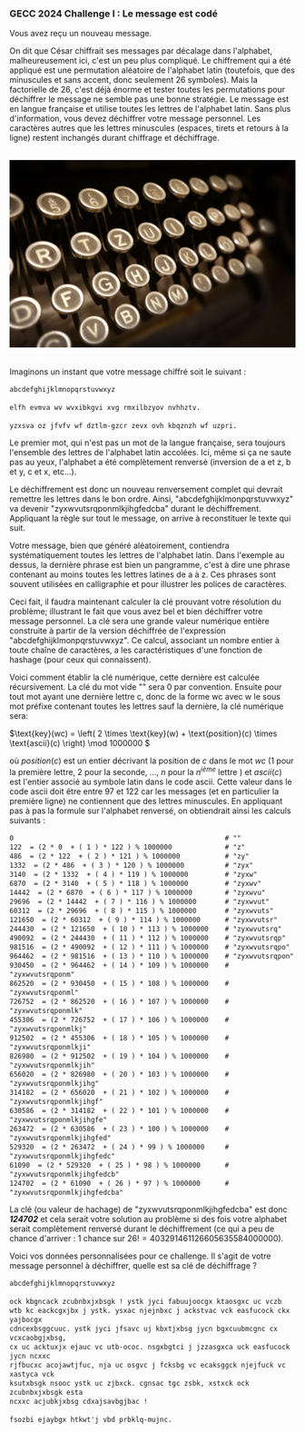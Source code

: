 ### GECC 2024 Challenge I : Le message est codé
Vous avez reçu un nouveau message.

On dit que César chiffrait ses messages par décalage dans l'alphabet, malheureusement ici, c'est un peu plus compliqué.
Le chiffrement qui a été appliqué est une permutation aléatoire de l'alphabet latin (toutefois, que des minuscules et sans accent, donc seulement 26 symboles).
Mais la factorielle de 26, c'est déjà énorme et tester toutes les permutations pour déchiffrer le message ne semble pas une bonne stratégie.
Le message est en langue française et utilise toutes les lettres de l'alphabet latin. Sans plus d'information, vous devez déchiffrer votre message personnel.
Les caractères autres que les lettres minuscules (espaces, tirets et retours à la ligne) restent inchangés durant chiffrage et déchiffrage.

<br>
<div align="center">
  <img src="https://github.com/MunMaks/GECC-2024/blob/main/Challenge_1/machine.jpg" alt="image1" width="550" height="330">
</div>
<br>

Imaginons un instant que votre message chiffré soit le suivant :
```
abcdefghijklmnopqrstuvwxyz

elfh evmva wv wvxibkgvi xvg rmxilbzyov nvhhztv.

yzxsva oz jfvfv wf dztlm-gzcr zevx ovh kbqznzh wf uzpri.
```


Le premier mot, qui n'est pas un mot de la langue française, sera toujours l'ensemble des lettres de l'alphabet latin accolées.
Ici, même si ça ne saute pas au yeux, l'alphabet a été complètement renversé (inversion de a et z, b et y, c et x, etc...).

Le déchiffrement est donc un nouveau renversement complet qui devrait remettre les lettres dans le bon ordre.
Ainsi, "abcdefghijklmonpqrstuvwxyz" va devenir "zyxwvutsrqponmlkjihgfedcba" durant le déchiffrement.
Appliquant la règle sur tout le message, on arrive à reconstituer le texte qui suit.


Votre message, bien que généré aléatoirement, contiendra systématiquement toutes les lettres de l'alphabet latin.
Dans l'exemple au dessus, la dernière phrase est bien un pangramme, c'est à dire une phrase contenant au moins toutes les lettres latines de a à z.
Ces phrases sont souvent utilisées en calligraphie et pour illustrer les polices de caractères.


Ceci fait, il faudra maintenant calculer la clé prouvant votre résolution du problème; illustrant le fait que vous avez bel et bien déchiffrer votre message personnel.
La clé sera une grande valeur numérique entière construite à partir de la version déchiffrée de l'expression "abcdefghijklmonpqrstuvwxyz".
Ce calcul, associant un nombre entier à toute chaîne de caractères, a les caractéristiques d'une fonction de hashage (pour ceux qui connaissent).


Voici comment établir la clé numérique, cette dernière est calculée récursivement.
La clé du mot vide "" sera 0 par convention.
Ensuite pour tout mot ayant une dernière lettre c, donc de la forme wc avec w le sous mot préfixe contenant toutes les lettres sauf la dernière, la clé numérique sera:


$\\text{key}(wc) = \left( 2 \times \text{key}(w) + \text{position}(c) \times \text{ascii}(c) \right) \mod 1000000 \$


où $position(c)$ est un entier décrivant la position de $c$ dans le mot $wc$ ($1$ pour la première lettre, $2$ pour la seconde, ..., $n$ pour la $n^{ième}$ lettre )
et $ascii(c)$ est l'entier associé au symbole latin dans le code ascii.
Cette valeur dans le code ascii doit être entre $97$ et $122$ car les messages (et en particulier la première ligne) ne contiennent que des lettres minuscules.
En appliquant pas à pas la formule sur l'alphabet renversé, on obtiendrait ainsi les calculs suivants :

```
0                                                    # ""
122  = (2 * 0  + ( 1 ) * 122 ) % 1000000             # "z"
486  = (2 * 122  + ( 2 ) * 121 ) % 1000000           # "zy"
1332  = (2 * 486  + ( 3 ) * 120 ) % 1000000          # "zyx"
3140  = (2 * 1332  + ( 4 ) * 119 ) % 1000000         # "zyxw"
6870  = (2 * 3140  + ( 5 ) * 118 ) % 1000000         # "zyxwv"
14442  = (2 * 6870  + ( 6 ) * 117 ) % 1000000        # "zyxwvu"
29696  = (2 * 14442  + ( 7 ) * 116 ) % 1000000       # "zyxwvut"
60312  = (2 * 29696  + ( 8 ) * 115 ) % 1000000       # "zyxwvuts"
121650  = (2 * 60312  + ( 9 ) * 114 ) % 1000000      # "zyxwvutsr"
244430  = (2 * 121650  + ( 10 ) * 113 ) % 1000000    # "zyxwvutsrq"
490092  = (2 * 244430  + ( 11 ) * 112 ) % 1000000    # "zyxwvutsrqp"
981516  = (2 * 490092  + ( 12 ) * 111 ) % 1000000    # "zyxwvutsrqpo"
964462  = (2 * 981516  + ( 13 ) * 110 ) % 1000000    # "zyxwvutsrqpon"
930450  = (2 * 964462  + ( 14 ) * 109 ) % 1000000    # "zyxwvutsrqponm"
862520  = (2 * 930450  + ( 15 ) * 108 ) % 1000000    # "zyxwvutsrqponml"
726752  = (2 * 862520  + ( 16 ) * 107 ) % 1000000    # "zyxwvutsrqponmlk"
455306  = (2 * 726752  + ( 17 ) * 106 ) % 1000000    # "zyxwvutsrqponmlkj"
912502  = (2 * 455306  + ( 18 ) * 105 ) % 1000000    # "zyxwvutsrqponmlkji"
826980  = (2 * 912502  + ( 19 ) * 104 ) % 1000000    # "zyxwvutsrqponmlkjih"
656020  = (2 * 826980  + ( 20 ) * 103 ) % 1000000    # "zyxwvutsrqponmlkjihg"
314182  = (2 * 656020  + ( 21 ) * 102 ) % 1000000    # "zyxwvutsrqponmlkjihgf"
630586  = (2 * 314182  + ( 22 ) * 101 ) % 1000000    # "zyxwvutsrqponmlkjihgfe"
263472  = (2 * 630586  + ( 23 ) * 100 ) % 1000000    # "zyxwvutsrqponmlkjihgfed"
529320  = (2 * 263472  + ( 24 ) * 99 ) % 1000000     # "zyxwvutsrqponmlkjihgfedc"
61090  = (2 * 529320  + ( 25 ) * 98 ) % 1000000      # "zyxwvutsrqponmlkjihgfedcb"
124702  = (2 * 61090  + ( 26 ) * 97 ) % 1000000      # "zyxwvutsrqponmlkjihgfedcba"
```



La clé (ou valeur de hachage) de "zyxwvutsrqponmlkjihgfedcba" est donc <b><i>124702</i></b> et cela serait votre solution au problème
si des fois votre alphabet serait complètement renversé durant le déchiffrement 
(ce qui a peu de chance d'arriver : $1$ chance sur $26! = 403291461126605635584000000$).

Voici vos données personnalisées pour ce challenge. Il s'agit de votre message personnel à déchiffrer, quelle est sa clé de déchiffrage ?

```
abcdefghijklmnopqrstuvwxyz

ock kbgncack zcubnbxjxbsgk ! ystk jyci fabuujoocgx ktaosgxc uc vczb
wtb kc eackcgxjbx j ystk. ysxac njejnbxc j ackstvac vck easfucock ckx yajbocgx
cdncexbsggcuuc. ystk jyci jfsavc uj kbxtjxbsg jycn bgxcuubmcgnc cx vcxcaobgjxbsg,
cx uc acktuxjx ejauc vc utb-ococ. nsgxbgtci j jzzasgxca uck easfucock jycn ncxxc
rjfbucxc acojawtjfuc, nja uc osgvc j fcksbg vc ecaksggck njejfuck vc xastyca vck
ksutxbsgk nsooc ystk uc zjbxck. cgnsac tgc zsbk, xstxck ock zcubnbxjxbsgk esta
ncxxc acjubkjxbsg cdxajsavbgjbac !

fsozbi ejaybgx htkwt'j vbd prbklq-mujnc.
```


